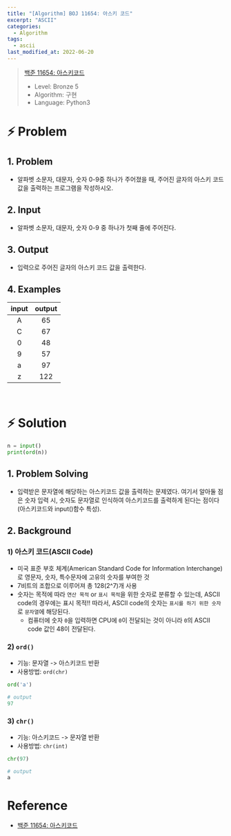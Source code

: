 ```yaml
---
title: "[Algorithm] BOJ 11654: 아스키 코드"
excerpt: "ASCII"
categories:
  - Algorithm
tags:
  - ascii
last_modified_at: 2022-06-20
---
```


> [백준 11654: 아스키코드](https://www.acmicpc.net/problem/11654)
>
> - Level: Bronze 5
> - Algorithm: 구현
> - Language: Python3

# ⚡️ Problem

## 1. Problem

- 알파벳 소문자, 대문자, 숫자 0-9중 하나가 주어졌을 때, 주어진 글자의 아스키 코드값을 출력하는 프로그램을 작성하시오.

## 2. Input

- 알파벳 소문자, 대문자, 숫자 0-9 중 하나가 첫째 줄에 주어진다.

## 3. Output

- 입력으로 주어진 글자의 아스키 코드 값을 출력한다.

## 4. Examples

| input | output |
| :---: | :----: |
|   A   |   65   |
|   C   |   67   |
|   0   |   48   |
|   9   |   57   |
|   a   |   97   |
|   z   |  122   |

<br>

# ⚡️ Solution

```python
n = input()
print(ord(n))
```

## 1. Problem Solving

- 입력받은 문자열에 해당하는 아스키코드 값을 출력하는 문제였다. 여기서 알아둘 점은 숫자 입력 시, 숫자도 문자열로 인식하여 아스키코드를 출력하게 된다는 점이다(아스키코드와 input()함수 특성).

## 2. Background

### 1) 아스키 코드(ASCII Code)

- 미국 표준 부호 체계(American Standard Code for Information Interchange)로 영문자, 숫자, 특수문자에 고유의 숫자를 부여한 것
- 7비트의 조합으로 이루어져 총 128(2^7)개 사용
- 숫자는 목적에 따라 `연산 목적` or `표시 목적`을 위한 숫자로 분류할 수 있는데, ASCII code의 경우에는 표시 목적!! 따라서, ASCII code의 숫자는 `표시를 하기 위한 숫자`로 `문자열`에 해당된다.
  - 컴퓨터에 숫자 `0`을 입력하면 CPU에 `0`이 전달되는 것이 아니라 `0`의 ASCII code 값인 48이 전달된다.

### 2) `ord()`

- 기능: 문자열 -> 아스키코드 반환
- 사용방법: `ord(chr)`

```python
ord('a')

# output
97
```

### 3) `chr()`

- 기능: 아스키코드 -> 문자열 반환
- 사용방법: `chr(int)`

```python
chr(97)

# output
a
```

# Reference

- [백준 11654: 아스키코드](https://www.acmicpc.net/problem/11654)
